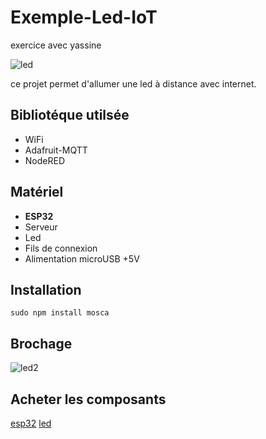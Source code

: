 # Exemple-Led-IoT
exercice avec yassine

![led](https://www.notion.so/image/https%3A%2F%2Fs3-us-west-2.amazonaws.com%2Fsecure.notion-static.com%2F7541a02f-acd5-4136-823a-6e9a5e66b783%2FUntitled.png)

ce projet permet d'allumer une led à distance avec internet.

## **Bibliotéque utilsée**

+ WiFi
+ Adafruit-MQTT
+ NodeRED

## **Matériel**

+ **ESP32**
+ Serveur
+ Led
+ Fils de connexion
+ Alimentation microUSB +5V

## **Installation**

`sudo npm install mosca`

## **Brochage**

![led2](https://www.notion.so/image/https%3A%2F%2Fs3-us-west-2.amazonaws.com%2Fsecure.notion-static.com%2F18b317d9-6e61-4d3e-a805-f7810237b563%2Fled-iot.png?width=580)

## **Acheter les composants**
[esp32](https://hackspark.fr/fr/266-esp32)
[led](https://hackspark.fr/fr/electronique/400-8mm-red-led.html)
